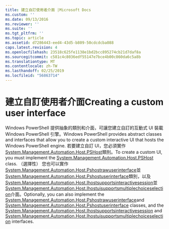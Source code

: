 ```yaml
---
title: 建立自訂使用者介面 |Microsoft Docs
ms.custom: ''
ms.date: 09/13/2016
ms.reviewer: ''
ms.suite: ''
ms.tgt_pltfrm: ''
ms.topic: article
ms.assetid: d7286443-eed4-43d5-b809-50cdcdcba088
caps.latest.revision: 4
ms.openlocfilehash: 23518c625fe1138e1bd2bcc895274cb21d7daf8a
ms.sourcegitcommit: c581c4c8036edf55147e7bce4b00c860da6c5a8b
ms.translationtype: MT
ms.contentlocale: zh-TW
ms.lasthandoff: 02/25/2019
ms.locfileid: "56863714"
---
```

# <a name="creating-a-custom-user-interface"></a><span data-ttu-id="3eb28-102">建立自訂使用者介面</span><span class="sxs-lookup"><span data-stu-id="3eb28-102">Creating a custom user interface</span></span>

<span data-ttu-id="3eb28-103">Windows PowerShell 提供抽象的類別和介面，可讓您建立自訂的互動式 UI 裝載 Windows PowerShell 引擎。</span><span class="sxs-lookup"><span data-stu-id="3eb28-103">Windows PowerShell provides abstract classes and interfaces that allow you to create a custom interactive UI that hosts the Windows PowerShell engine.</span></span> <span data-ttu-id="3eb28-104">若要建立自訂 UI，您必須實作[System.Management.Automation.Host.PSHost](/dotnet/api/System.Management.Automation.Host.PSHost)類別。</span><span class="sxs-lookup"><span data-stu-id="3eb28-104">To create a custom UI, you must implement the [System.Management.Automation.Host.PSHost](/dotnet/api/System.Management.Automation.Host.PSHost) class.</span></span> <span data-ttu-id="3eb28-105">（選擇性） 您也可以實作[System.Management.Automation.Host.Pshostrawuserinterface](/dotnet/api/System.Management.Automation.Host.PSHostRawUserInterface)並[System.Management.Automation.Host.Pshostuserinterface](/dotnet/api/System.Management.Automation.Host.PSHostUserInterface)類別，以及[System.Management.Automation.Host.Ihostsupportsinteractivesession](/dotnet/api/System.Management.Automation.Host.IHostSupportsInteractiveSession)並[System.Management.Automation.Host.Ihostuisupportsmultiplechoiceselection](/dotnet/api/System.Management.Automation.Host.IHostUISupportsMultipleChoiceSelection)介面。</span><span class="sxs-lookup"><span data-stu-id="3eb28-105">Optionally, you can also implement the [System.Management.Automation.Host.Pshostrawuserinterface](/dotnet/api/System.Management.Automation.Host.PSHostRawUserInterface)and [System.Management.Automation.Host.Pshostuserinterface](/dotnet/api/System.Management.Automation.Host.PSHostUserInterface) classes, and the [System.Management.Automation.Host.Ihostsupportsinteractivesession](/dotnet/api/System.Management.Automation.Host.IHostSupportsInteractiveSession) and [System.Management.Automation.Host.Ihostuisupportsmultiplechoiceselection](/dotnet/api/System.Management.Automation.Host.IHostUISupportsMultipleChoiceSelection) interfaces.</span></span>
